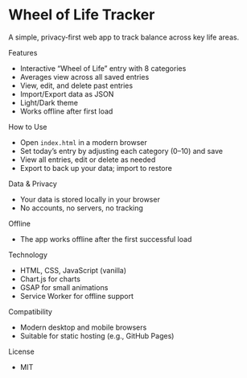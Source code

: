 # Wheel of Life Tracker

A simple, privacy‑first web app to track balance across key life areas.

Features
- Interactive “Wheel of Life” entry with 8 categories
- Averages view across all saved entries
- View, edit, and delete past entries
- Import/Export data as JSON
- Light/Dark theme
- Works offline after first load

How to Use
- Open `index.html` in a modern browser
- Set today’s entry by adjusting each category (0–10) and save
- View all entries, edit or delete as needed
- Export to back up your data; import to restore

Data & Privacy
- Your data is stored locally in your browser
- No accounts, no servers, no tracking

Offline
- The app works offline after the first successful load

Technology
- HTML, CSS, JavaScript (vanilla)
- Chart.js for charts
- GSAP for small animations
- Service Worker for offline support

Compatibility
- Modern desktop and mobile browsers
- Suitable for static hosting (e.g., GitHub Pages)

License
- MIT

